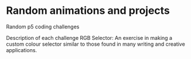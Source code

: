 # Random animations and projects
Random p5 coding challenges

Description of each challenge
RGB Selector:
An exercise in making a custom colour selector similar to those found in many writing and creative applications.
